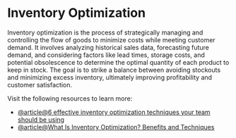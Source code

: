 # Inventory Optimization

Inventory optimization is the process of strategically managing and controlling the flow of goods to minimize costs while meeting customer demand. It involves analyzing historical sales data, forecasting future demand, and considering factors like lead times, storage costs, and potential obsolescence to determine the optimal quantity of each product to keep in stock. The goal is to strike a balance between avoiding stockouts and minimizing excess inventory, ultimately improving profitability and customer satisfaction.

Visit the following resources to learn more:

- [@article@6 effective inventory optimization techniques your team should be using](https://www.thoughtspot.com/data-trends/analytics/inventory-optimization-techniques)
- [@article@What Is Inventory Optimization? Benefits and Techniques](https://www.netsuite.com/portal/resource/articles/inventory-management/inventory-optimization.shtml)